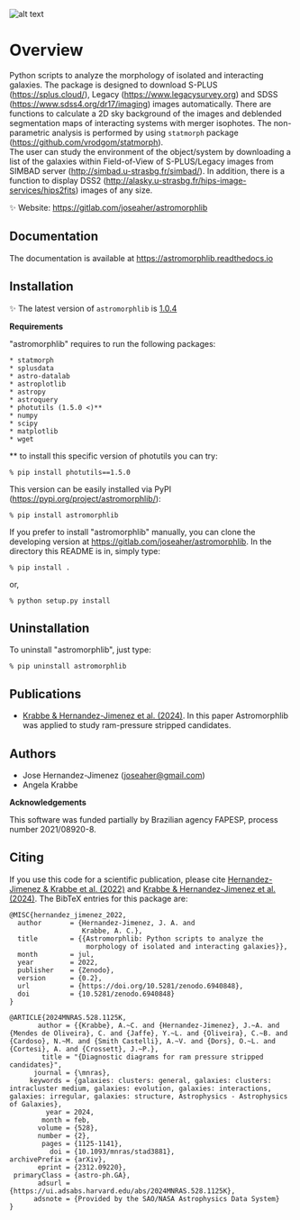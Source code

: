 ![alt text](docs/_static/logo.png)

# Overview

Python scripts to analyze the morphology of isolated and interacting galaxies.
The package is designed to download S-PLUS (https://splus.cloud/),
Legacy (https://www.legacysurvey.org) and SDSS (https://www.sdss4.org/dr17/imaging)
images automatically. There are functions
to calculate a 2D sky background of the images and deblended segmentation maps of
interacting systems with merger isophotes. The non-parametric analysis is
performed by using `statmorph` package (https://github.com/vrodgom/statmorph).  
The user can study the environment of the object/system by downloading a list of
the galaxies within Field-of-View of S-PLUS/Legacy images from SIMBAD server
(http://simbad.u-strasbg.fr/simbad/). In addition, there is a function to
display DSS2 (http://alasky.u-strasbg.fr/hips-image-services/hips2fits) images
of any size.

:sparkles: Website: https://gitlab.com/joseaher/astromorphlib

## Documentation

The documentation is available at https://astromorphlib.readthedocs.io


## Installation

:sparkles: The latest version of `astromorphlib` is [1.0.4](https://pypi.org/project/astromorphlib/)


**Requirements**

"astromorphlib" requires to run the following packages:

    * statmorph
    * splusdata
    * astro-datalab
    * astroplotlib
    * astropy
    * astroquery
    * photutils (1.5.0 <)**
    * numpy
    * scipy
    * matplotlib
    * wget

** to install this specific version of photutils you can try:

    % pip install photutils==1.5.0


This version can be easily installed via PyPI (https://pypi.org/project/astromorphlib/):

    % pip install astromorphlib

If you prefer to install "astromorphlib" manually, you can clone the developing
version at https://gitlab.com/joseaher/astromorphlib. In the directory this
README is in, simply type:

    % pip install .

or,

    % python setup.py install

## Uninstallation

To uninstall "astromorphlib", just type:

    % pip uninstall astromorphlib

## Publications

- [Krabbe & Hernandez-Jimenez et al. (2024)](https://ui.adsabs.harvard.edu/abs/2024MNRAS.528.1125K/abstract).
     In this paper Astromorphlib was applied to study ram-pressure stripped candidates.

## Authors

- Jose Hernandez-Jimenez (joseaher@gmail.com)
- Angela Krabbe                              

**Acknowledgements**

This software was funded partially by Brazilian agency FAPESP,
process number 2021/08920-8.

## Citing

If you use this code for a scientific publication, please
cite [Hernandez-Jimenez & Krabbe et al. (2022)](https://zenodo.org/records/6940848) and [Krabbe & Hernandez-Jimenez et al. (2024)](https://ui.adsabs.harvard.edu/abs/2024MNRAS.528.1125K/abstract).
The BibTeX entries for this package are:

```
@MISC{hernandez_jimenez_2022,
  author       = {Hernandez-Jimenez, J. A. and
                  Krabbe, A. C.},
  title        = {{Astromorphlib: Python scripts to analyze the
                   morphology of isolated and interacting galaxies}},
  month        = jul,
  year         = 2022,
  publisher    = {Zenodo},
  version      = {0.2},
  url          = {https://doi.org/10.5281/zenodo.6940848},
  doi          = {10.5281/zenodo.6940848}
}

@ARTICLE{2024MNRAS.528.1125K,
       author = {{Krabbe}, A.~C. and {Hernandez-Jimenez}, J.~A. and {Mendes de Oliveira}, C. and {Jaffe}, Y.~L. and {Oliveira}, C.~B. and {Cardoso}, N.~M. and {Smith Castelli}, A.~V. and {Dors}, O.~L. and {Cortesi}, A. and {Crossett}, J.~P.},
        title = "{Diagnostic diagrams for ram pressure stripped candidates}",
      journal = {\mnras},
     keywords = {galaxies: clusters: general, galaxies: clusters: intracluster medium, galaxies: evolution, galaxies: interactions, galaxies: irregular, galaxies: structure, Astrophysics - Astrophysics of Galaxies},
         year = 2024,
        month = feb,
       volume = {528},
       number = {2},
        pages = {1125-1141},
          doi = {10.1093/mnras/stad3881},
archivePrefix = {arXiv},
       eprint = {2312.09220},
 primaryClass = {astro-ph.GA},
       adsurl = {https://ui.adsabs.harvard.edu/abs/2024MNRAS.528.1125K},
      adsnote = {Provided by the SAO/NASA Astrophysics Data System}
}
```
